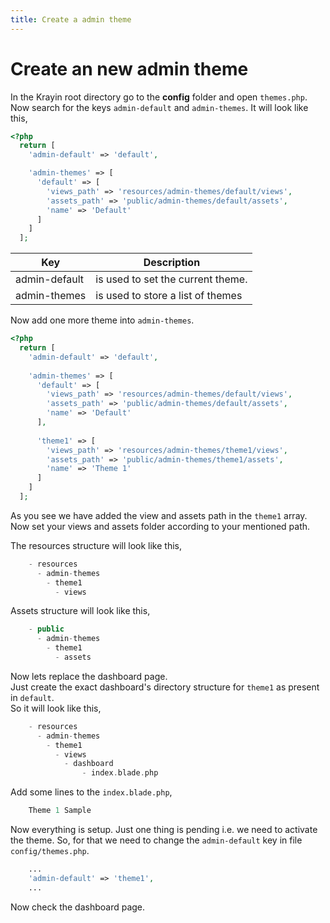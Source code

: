 ```yaml
---
title: Create a admin theme
---
```


# Create an new admin theme

In the Krayin root directory go to the **config** folder and open `themes.php`.  
Now search for the keys `admin-default` and `admin-themes`. It will look like this,
  
```php
<?php
  return [
    'admin-default' => 'default',

    'admin-themes' => [
      'default' => [
        'views_path' => 'resources/admin-themes/default/views',
        'assets_path' => 'public/admin-themes/default/assets',
        'name' => 'Default'
      ]
    ]
  ];
```

| Key | Description|
| --- | ---------- |
| admin-default | is used to set the current theme. |
| admin-themes | is used to store a list of themes |
  
Now add one more theme into `admin-themes`.

```php
<?php
  return [
    'admin-default' => 'default',
    
    'admin-themes' => [
      'default' => [
        'views_path' => 'resources/admin-themes/default/views',
        'assets_path' => 'public/admin-themes/default/assets',
        'name' => 'Default'
      ],
        
      'theme1' => [
        'views_path' => 'resources/admin-themes/theme1/views',
        'assets_path' => 'public/admin-themes/theme1/assets',
        'name' => 'Theme 1'
      ]
    ]
  ];
```
    
As you see we have added the view and assets path in the `theme1` array.  
Now set your views and assets folder according to your mentioned path.

The resources structure will look like this,

~~~php
    - resources
      - admin-themes
        - theme1
          - views
~~~

Assets structure will look like this,

~~~php
    - public
      - admin-themes
        - theme1
          - assets
~~~

Now lets replace the dashboard page.  
Just create the exact dashboard's directory structure for `theme1` as present in `default`.  
So it will look like this,

~~~php
    - resources
      - admin-themes
        - theme1
          - views
            - dashboard
                - index.blade.php
~~~

Add some lines to the `index.blade.php`,

~~~php
    Theme 1 Sample
~~~

Now everything is setup. Just one thing is pending i.e. we need to activate the theme. So, for that we need to change the `admin-default` key in file `config/themes.php`.

~~~php
    ...
    'admin-default' => 'theme1',
    ...
~~~

Now check the dashboard page.